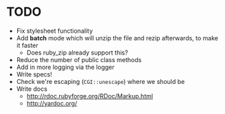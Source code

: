 # TODO

 * Fix stylesheet functionality
 * Add **batch** mode which will unzip the file and rezip afterwards, to make it faster
   * Does ruby_zip already support this?
 * Reduce the number of public class methods
 * Add in more logging via the logger
 * Write specs!
 * Check we're escaping (`CGI::unescape`) where we should be
 * Write docs
   * <http://rdoc.rubyforge.org/RDoc/Markup.html>
   * <http://yardoc.org/>